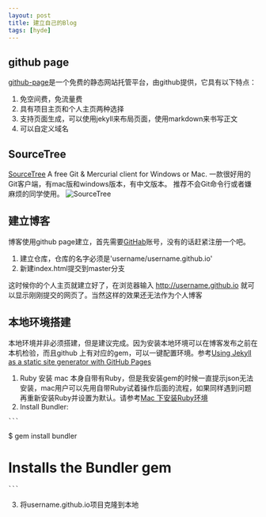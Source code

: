 ```yaml
---
layout: post
title: 建立自己的Blog
tags: [hyde]
---
```

<style>
  .preview {
    display: none;
  }

  @media (min-width: 48em) {
    .preview {
      display: block;
    }
  }
</style>

## github page

[github-page](https://pages.github.com)是一个免费的静态网站托管平台，由github提供，它具有以下特点：

  1. 免空间费，免流量费
  2. 具有项目主页和个人主页两种选择
  3. 支持页面生成，可以使用jekyll来布局页面，使用markdown来书写正文
  4. 可以自定义域名



## SourceTree

[SourceTree](https://www.sourcetreeapp.com) A free Git & Mercurial client for Windows or Mac.
一款很好用的Git客户端，有mac版和windows版本，有中文版本。
推荐不会Git命令行或者嫌麻烦的同学使用。
![SourceTree](https://www.sourcetreeapp.com/images/hero_mac_all@2x.png)

## 建立博客

博客使用github page建立，首先需要[GitHab](https://github.com)账号，没有的话赶紧注册一个吧。

  1. 建立仓库，仓库的名字必须是'username/username.github.io'
  2. 新建index.html提交到master分支

这时候你的个人主页就建立好了，在浏览器输入 http://username.github.io 就可以显示刚刚提交的网页了。当然这样的效果还无法作为个人博客




## 本地环境搭建
  本地环境并非必须搭建，但是建议完成。因为安装本地环境可以在博客发布之前在本机检验，而且github 上有对应的gem，可以一键配置环境。参考[Using Jekyll as a static site generator with GitHub Pages](https://help.github.com/articles/using-jekyll-as-a-static-site-generator-with-github-pages/)

  1. Ruby 安装
    mac 本身自带有Ruby，但是我安装gem的时候一直提示json无法安装，mac用户可以先用自带Ruby试着操作后面的流程，如果同样遇到问题再重新安装Ruby并设置为默认。请参考[Mac 下安装Ruby环境](http://blog.csdn.net/li_huifeng/article/details/44456925)
  2. Install Bundler:

    ```
  $ gem install bundler
  # Installs the Bundler gem
    ```

  3. 将username.github.io项目克隆到本地
